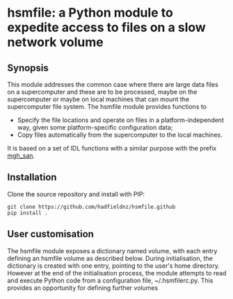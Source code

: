 # hsmfile: a Python module to expedite access to files on a slow network volume

## Synopsis

This module addresses the common case where there are large data files on a supercomputer and these are to be processed, maybe on the
supercomputer or maybe on local machines that can mount the supercomputer file system. The hsmfile module provides functions to

  * Specify the file locations and operate on files in a platform-independent way, given some
    platform-specific configuration data;
  * Copy files automatically from the supercomputer to the local machines.

It is based on a set of IDL functions with a similar purpose with the prefix
[mgh_san](https://github.com/hadfieldnz/idl-roms/tree/master/san).

## Installation

Clone the source repository and install with PIP:
```
git clone https://github.com/hadfieldnz/hsmfile.github
pip install .
```

## User customisation

The hsmfile module exposes a dictionary named volume, with each entry defining an hsmfile
volume as described below. During initialisation, the dictionary is created with one
entry, pointing to the user's home directory. However at the end of the initialisation
process, the module attempts to read and execute Python code from a configuration
file, ~/.hsmfilerc.py. This provides an opportunity for defining further volumes

